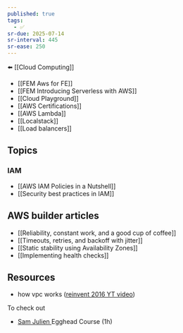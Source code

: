 ```yaml
---
published: true
tags:
  - ✅
sr-due: 2025-07-14
sr-interval: 445
sr-ease: 250
---
```

⬅️ [[Cloud Computing]]

- [[FEM Aws for FE]]
- [[FEM Introducing Serverless with AWS]]
- [[Cloud Playground]]
- [[AWS Certifications]]
- [[AWS Lambda]]
- [[Localstack]]
- [[Load balancers]]

## Topics
### IAM
- [[AWS IAM Policies in a Nutshell]]
- [[Security best practices in IAM]]

## AWS builder articles
- [[Reliability, constant work, and a good cup of coffee]]
- [[Timeouts, retries, and backoff with jitter]]
- [[Static stability using Availability Zones]]
- [[Implementing health checks]]

## Resources
- how vpc works ([reinvent 2016 YT video](https://www.youtube.com/watch?v=St3SE4LWhKo))

To check out
- [Sam Julien ](https://egghead.io/courses/cloud-infrastructure-fundamentals-with-aws-ee4bb845)Egghead Course (1h) 